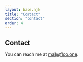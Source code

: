 ```yaml
---
layout: base.njk
title: "Contact"
section: "contact"
order: 4
---
```

<section class="section" id="contact">
    <div class="intro">
        <h1>Contact</h1>
        <p>You can reach me at <a href="mailto:mail@floo.one">mail@floo.one</a>.</p>
        <div class="social-media">
            <a href="https://instagram.com/floo.one" target="_blank" aria-label="Instagram">
                <i class="fab fa-instagram"></i>
            </a>
            <a href="https://www.linkedin.com/in/floo/" target="_blank" aria-label="LinkedIn">
                <i class="fab fa-linkedin"></i>
            </a>
            <a href="https://github.com/floo-one" target="_blank" aria-label="GitHub">
                <i class="fab fa-github"></i>
            </a>            
            <a href="https://tiktok.com/@floo.one" target="_blank" aria-label="TikTok">
                <i class="fab fa-tiktok"></i>
            </a>
            <a href="https://discordapp.com/users/1057292635431251998" target="_blank" aria-label="Discord">
                <i class="fab fa-discord"></i>
            </a>
        </div>
    </div>
</section>
